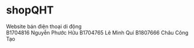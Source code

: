 # shopQHT
Website bán điện thoại di động <br/>
B1704816	Nguyễn Phước Hữu
B1704765	Lê Minh Quí
B1807666	Châu Công Tạo
